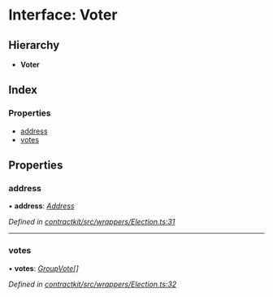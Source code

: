 # Interface: Voter

## Hierarchy

* **Voter**

## Index

### Properties

* [address](_contractkit_src_wrappers_election_.voter.md#address)
* [votes](_contractkit_src_wrappers_election_.voter.md#votes)

## Properties

###  address

• **address**: *[Address](../modules/_contractkit_src_base_.md#address)*

*Defined in [contractkit/src/wrappers/Election.ts:31](https://github.com/celo-org/celo-monorepo/blob/master/packages/contractkit/src/wrappers/Election.ts#L31)*

___

###  votes

• **votes**: *[GroupVote](_contractkit_src_wrappers_election_.groupvote.md)[]*

*Defined in [contractkit/src/wrappers/Election.ts:32](https://github.com/celo-org/celo-monorepo/blob/master/packages/contractkit/src/wrappers/Election.ts#L32)*
